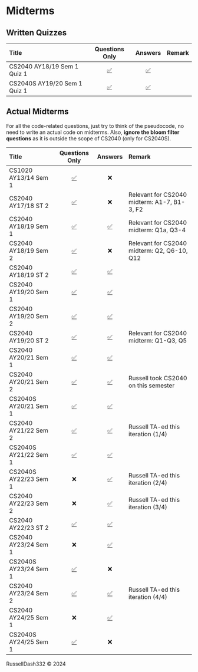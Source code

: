 # Midterms

## Written Quizzes

|Title|Questions Only|Answers|Remark|
|:--------------------------|:--:|:--:|:--------------|
|CS2040 AY18/19 Sem 1 Quiz 1|[✅](midterms/wq/CS2040%201819%20Semester%201%20Quiz%201.pdf)|[✅](midterms/wq/CS2040%201819%20Semester%201%20Quiz%201%20Ans.pdf)||
|CS2040S AY19/20 Sem 1 Quiz 1|[✅](midterms/wq/CS2040S%201920%20Semester%201%20Quiz%201.pdf)|[✅](midterms/wq/CS2040S%201920%20Semester%201%20Quiz%201%20Ans.pdf)||

## Actual Midterms

For all the code-related questions, just try to think of the pseudocode, no need to write an actual code on midterms.
Also, **ignore the bloom filter questions** as it is outside the scope of CS2040 (only for CS2040S).

|Title|Questions Only|Answers|Remark|
|:--------------------------|:--:|:--:|:--------------|
|CS1020 AY13/14 Sem 1|[✅](midterms/CS1020%201314%20Semester%201.pdf)|❌||
|CS2040 AY17/18 ST 2|[✅](midterms/CS2040%201718%20Special%20Term%202.pdf)|❌|Relevant for CS2040 midterm: A1-7, B1-3, F2|
|CS2040 AY18/19 Sem 1|[✅](midterms/CS2040%201819%20Semester%201.pdf)|[✅](midterms/CS2040%201819%20Semester%201%20Ans.pdf)|Relevant for CS2040 midterm: Q1a, Q3-4|
|CS2040 AY18/19 Sem 2|[✅](midterms/CS2040%201819%20Semester%202.pdf)|❌|Relevant for CS2040 midterm: Q2, Q6-10, Q12|
|CS2040 AY18/19 ST 2|[✅](midterms/CS2040%201819%20Special%20Term%202.pdf)|[✅](midterms/CS2040%201819%20Special%20Term%202%20Ans.pdf)||
|CS2040 AY19/20 Sem 1|[✅](midterms/CS2040%201920%20Semester%201.pdf)|[✅](midterms/CS2040%201920%20Semester%201%20Ans.pdf)||
|CS2040 AY19/20 Sem 2|[✅](midterms/CS2040%201920%20Semester%202.pdf)|[✅](midterms/CS2040%201920%20Semester%202%20Ans.pdf)||
|CS2040 AY19/20 ST 2|[✅](midterms/CS2040%201920%20Special%20Term%202.pdf)|[✅](midterms/CS2040%201920%20Special%20Term%202%20Ans.pdf)|Relevant for CS2040 midterm: Q1-Q3, Q5|
|CS2040 AY20/21 Sem 1|[✅](midterms/CS2040%202021%20Semester%201.pdf)|[✅](midterms/CS2040%202021%20Semester%201%20Ans.pdf)||
|CS2040 AY20/21 Sem 2|[✅](midterms/CS2040%202021%20Semester%202.pdf)|[✅](midterms/CS2040%202021%20Semester%202%20Ans.pdf)|Russell took CS2040 on this semester|
|CS2040S AY20/21 Sem 1|[✅](midterms/CS2040S%202021%20Semester%201.pdf)|[✅](midterms/CS2040S%202021%20Semester%201%20Ans.pdf)||
|CS2040 AY21/22 Sem 2|[✅](midterms/CS2040%202122%20Semester%202.pdf)|[✅](midterms/CS2040%202122%20Semester%202%20Ans.pdf)|Russell TA-ed this iteration (1/4)|
|CS2040S AY21/22 Sem 1|[✅](midterms/CS2040S%202122%20Semester%201.pdf)|[✅](midterms/CS2040S%202122%20Semester%201%20Ans.pdf)||
|CS2040S AY22/23 Sem 1|❌|[✅](midterms/CS2040S%202223%20Semester%201%20Ans.pdf)|Russell TA-ed this iteration (2/4)|
|CS2040 AY22/23 Sem 2|❌|[✅](midterms/CS2040%202223%20Semester%202%20Ans.pdf)|Russell TA-ed this iteration (3/4)|
|CS2040 AY22/23 ST 2|[✅](midterms/CS2040%202223%20Special%20Term%202.pdf)|[✅](midterms/CS2040%202223%20Special%20Term%202%20Ans.pdf)||
|CS2040 AY23/24 Sem 1|❌|[✅](midterms/CS2040%202324%20Semester%201%20Ans.pdf)||
|CS2040S AY23/24 Sem 1|[✅](midterms/CS2040S%202324%20Semester%201.pdf)|❌||
|CS2040 AY23/24 Sem 2|[✅](midterms/CS2040%202324%20Semester%202.pdf)|[✅](midterms/CS2040%202324%20Semester%202%20Ans.pdf)|Russell TA-ed this iteration (4/4)|
|CS2040 AY24/25 Sem 1|❌|[✅](midterms/CS2040%202425%20Semester%201%20Ans.pdf)||
|CS2040S AY24/25 Sem 1|[✅](midterms/CS2040S%202425%20Semester%201.pdf)|❌||

RussellDash332 &copy; 2024
